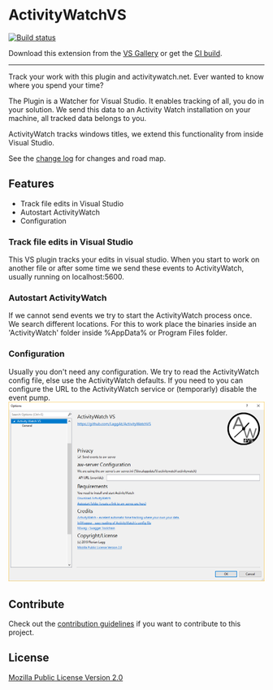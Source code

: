 # ActivityWatchVS

<!-- Replace this badge with your own-->
[![Build status](https://ci.appveyor.com/api/projects/status/oef73tkesayffp00?svg=true)](https://ci.appveyor.com/project/madskristensen/extensibilitytools)

Download this extension from the [VS Gallery](https://marketplace.visualstudio.com/items?itemName=FlorianLagg.ActivityWatchVS)
or get the [CI build](https://vsixgallery.com/extension/ActivityWatchVS.ea6d1160-0387-4c74-9caf-1f9fcabf5ea5/).

---------------------------------------

Track your work with this plugin and activitywatch.net. Ever wanted to know where you spend your time?

The Plugin is a Watcher for Visual Studio. It enables tracking of all, you do in your solution. We send this data to an Activity Watch installation on your machine, all tracked data belongs to you.

ActivityWatch tracks windows titles, we extend this functionality from inside Visual Studio.

See the [change log](CHANGELOG.md) for changes and road map.

## Features

- Track file edits in Visual Studio
- Autostart ActivityWatch
- Configuration

### Track file edits in Visual Studio
This VS plugin tracks your edits in visual studio. When you start to work on another file or after some time we send these events to ActivityWatch, usually running on localhost:5600.

### Autostart ActivityWatch
If we cannot send events we try to start the ActivityWatch process once. We search different locations. For this to work place the binaries inside an 'ActivityWatch' folder inside %AppData% or Program Files folder.

### Configuration
Usually you don't need any configuration. We try to read the ActivityWatch config file, else use the ActivityWatch defaults. If you need to you can configure the URL to the ActivityWatch service or (temporarly) disable the event pump.
![VS Configuration Page](ActivityWatchVS/Resources/Screenshots/VS-Options-Dialog.png)

## Contribute
Check out the [contribution guidelines](CONTRIBUTING.md)
if you want to contribute to this project.

## License
[Mozilla Public License Version 2.0](LICENSE.txt)